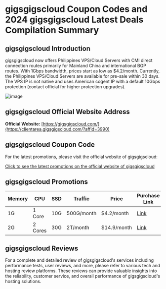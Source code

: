 # gigsgigscloud Coupon Codes and 2024 gigsgigscloud Latest Deals Compilation Summary

## gigsgigscloud Introduction
gigsgigscloud now offers Philippines VPS/Cloud Servers with CMI direct connection routes primarily for Mainland China and international BGP routes. With 1Gbps bandwidth, prices start as low as $4.2/month. Currently, the Philippines VPS/Cloud Servers are available for pre-sale within 30 days. The VPS IP is not native and uses American cogent IP with a default 10Gbps protection (contact official for higher protection upgrades).

![image](https://github.com/flumperroil/gigsgigscloud/assets/167679117/a4baf76f-31ce-46e5-8524-dbb1bc9cd963)

## gigsgigscloud Official Website Address
**Official Website:** [https://gigsgigscloud.com/](https://clientarea.gigsgigscloud.com/?affid=3990)

## gigsgigscloud Coupon Code
For the latest promotions, please visit the official website of gigsgigscloud:

[Click to see the latest promotions on the official website of gigsgigscloud](https://clientarea.gigsgigscloud.com/?affid=3990)

## gigsgigscloud Promotions

| Memory | CPU | SSD  | Traffic | Price  | Purchase Link |
|--------|-----|------|---------|--------|---------------|
| 1G     | 1 Core | 10G | 500G/month | $4.2/month | [Link](https://clientarea.gigsgigscloud.com/?cmd=cart&action=add&affid=3990&id=515) |
| 2G     | 2 Cores | 30G | 2T/month | $14.9/month | [Link](https://clientarea.gigsgigscloud.com/?cmd=cart&action=add&affid=3990&id=523) |

## gigsgigscloud Reviews
For a complete and detailed review of gigsgigscloud's services including performance tests, user reviews, and more, please refer to various tech and hosting review platforms. These reviews can provide valuable insights into the reliability, customer service, and overall performance of gigsgigscloud's hosting solutions.
